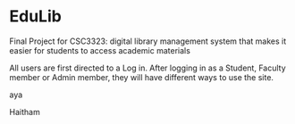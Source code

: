 # EduLib
Final Project for CSC3323:  digital library management system that makes it easier for students to access academic materials

All users are first directed to a Log in. After logging in as a Student, Faculty member or Admin member, they will have different ways to use the site. 

aya

Haitham